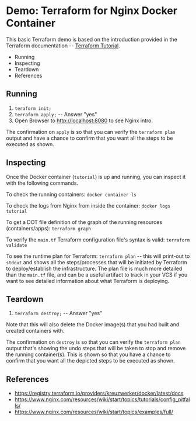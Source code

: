 # Demo: Terraform for Nginx Docker Container

This basic Terraform demo is based on the introduction provided in the Terraform documentation -- [Terraform Tutorial](https://learn.hashicorp.com/tutorials/terraform/aws-build).

<!-- MarkdownTOC -->

- Running
- Inspecting
- Teardown
- References

<!-- /MarkdownTOC -->


## Running

1. `teraform init;`
1. `terraform apply;` -- Answer "yes"
1. Open Browser to [http://localhost:8080](http://localhost:8080) to see Nginx intro.

The confirmation on `apply` is so that you can verify the `terraform plan` output and have a chance to confirm that you want all the steps to be executed as shown.

## Inspecting

Once the Docker container (`tutorial`) is up and running, you can inspect it with the following commands.

To check the running containers: `docker container ls`

To check the logs from Nginx from inside the container: `docker logs tutorial`

To get a DOT file definition of the graph of the running resources (containers/apps): `terraform graph`

To verify the `main.tf` Terraform configuration file's syntax is valid: `terraform validate`

To see the runtime plan for Terraform: `terraform plan` -- this will print-out to `stdout` and shows all the steps/processes that will be initiated by Terraform to deploy/establish the infrastructure. The plan file is much more detailed than the `main.tf` file, and can be a useful artifact to track in your VCS if you want to see detailed information about what Terraform is deploying.

## Teardown

1. `terraform destroy;` -- Answer "yes"

Note that this will also delete the Docker image(s) that you had built and created containers with.

The confirmation on `destroy` is so that you can verify the `terraform plan` output that's showing the undo steps that will be taken to stop and remove the running container(s). This is shown so that you have a chance to confirm that you want all the depicted steps to be executed as shown.

## References

- https://registry.terraform.io/providers/kreuzwerker/docker/latest/docs
- https://www.nginx.com/resources/wiki/start/topics/tutorials/config_pitfalls/
- https://www.nginx.com/resources/wiki/start/topics/examples/full/
